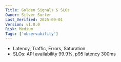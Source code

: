 ```yaml
---
Title: Golden Signals & SLOs
Owner: Silver Surfer
Last_Verified: 2025-09-01
Version: v1.0.0
Risk: Medium
Tags: ['observability']
---
```

- Latency, Traffic, Errors, Saturation
- SLOs: API availability 99.9%, p95 latency 300ms
